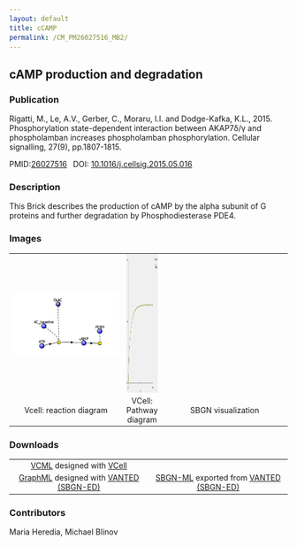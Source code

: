 ```yaml
---
layout: default
title: cCAMP
permalink: /CM_PM26027516_MB2/
---
```

## cAMP production and degradation

### Publication 

Rigatti, M., Le, A.V., Gerber, C., Moraru, I.I. and Dodge-Kafka, K.L., 2015. Phosphorylation state-dependent interaction between 
AKAP7δ/γ and phospholamban increases phospholamban phosphorylation. Cellular signalling, 27(9), pp.1807-1815.

 PMID:<a href="https://www.ncbi.nlm.nih.gov/pubmed/?term=26027516">26027516</a>&ensp; 
 DOI: <a href="https://doi.org/10.1016/j.cellsig.2015.05.016">10.1016/j.cellsig.2015.05.016</a><br/>

### Description
This Brick describes the production of cAMP by the alpha subunit of G proteins and further degradation by Phosphodiesterase PDE4.  
### Images
 <table> 
 <tr>
  <td align="center" width="280"><a href="https://modelbricks.github.io/images/Vcellimages/CM_PM_MB2_Vcell_diagram.PNG"><img align="center" src="/images/Vcellimages/CM_PM_MB2_Vcell_diagram.PNG"></a></td>
  <td align="center"><a href="https://modelbricks.github.io/images/Vcellimages/CM_PM_MB2_sim.PNG"><img align="center" src="/images/Vcellimages/CM_PM_MB2_sim.PNG" width="330" height="250"/></a></td>
 <td align="center" width="300"><!--<a href="https://modelbricks.github.io/images/SBGNfiles/"><img align="center" src="/images/SBGNfiles/cCAMPprod_SBGN.PNG" height="250"/></a>--></td>
 </tr>
 <tr>
  <td align="center"> Vcell: reaction diagram</td>
   <td align="center"> VCell: Pathway diagram</td>
   <td align="center"> SBGN visualization</td>
   </tr>
 </table>

### Downloads 

<table> 
 <td align="center"><a href="/modelbricks/CM_PM26027516_MB2.vcml">VCML</a> designed with <a href="http://vcell.org"> VCell</a>  </td> 
 <td align="center"><!--<a href="/modelbricks/CM_PM26027516_MB2.xml">SBML</a> exported from <a href="http://vcell.org"> VCell</a> --> </td>
 <tr>
    <td align="center" width="33%"><a href="/modelbricks/SBGNexecutablefiles/CM_PM26027516_MB2.graphml">GraphML</a> designed with <a href="https://immersive-analytics.infotech.monash.edu/vanted/addons/sbgn-ed/">VANTED (SBGN-ED)</a></td>
    <td align="center" width="33%"><a href="/modelbricks/SBGNexecutablefiles/CM_PM26027516_MB2.sbgn">SBGN-ML</a> exported from <a href="https://immersive-analytics.infotech.monash.edu/vanted/addons/sbgn-ed/">VANTED (SBGN-ED)</a></td>
 </tr>
 </table>

### Contributors
Maria Heredia, Michael Blinov
 
